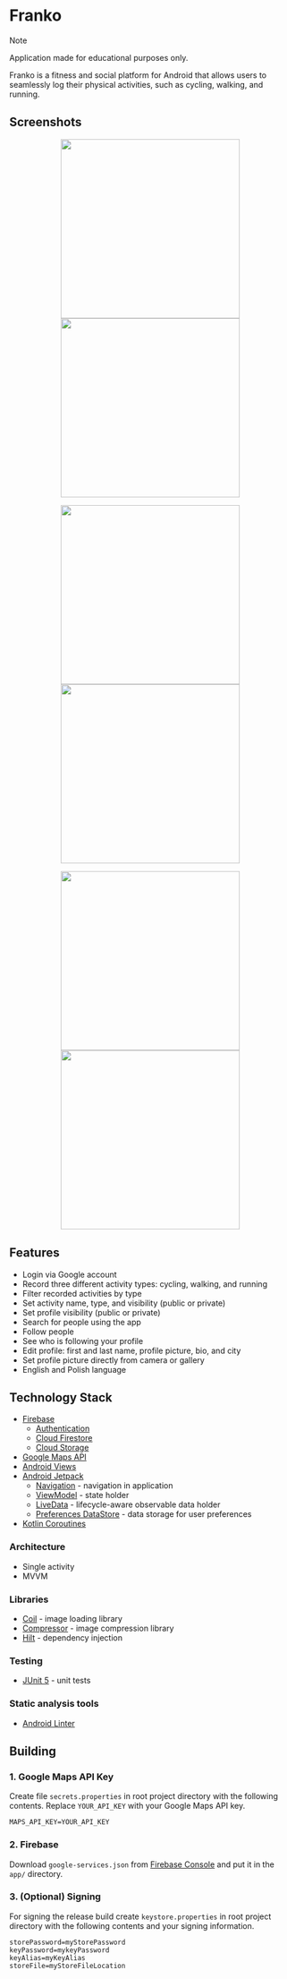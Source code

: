 # Franko

> [!NOTE]
> Application made for educational purposes only.

Franko is a fitness and social platform for Android that allows users to seamlessly log their physical activities, such as cycling, walking, and running.

## Screenshots

<p align="middle">
  <img src="/assets/Screenshots/20231214_220759.png" width="320"/>
  <img src="/assets/Screenshots/20231214_220009.png" width="320"/>
</p>

<p align="middle">
  <img src="/assets/Screenshots/20231214_220029.png" width="320"/>
  <img src="/assets/Screenshots/20231219_190338.png" width="320"/>
</p>

<p align="middle">
  <img src="/assets/Screenshots/20231214_220050.png" width="320"/>
  <img src="/assets/Screenshots/20231214_220118.png" width="320"/>
</p>

## Features

- Login via Google account
- Record three different activity types: cycling, walking, and running
- Filter recorded activities by type
- Set activity name, type, and visibility (public or private)
- Set profile visibility (public or private)
- Search for people using the app
- Follow people
- See who is following your profile
- Edit profile: first and last name, profile picture, bio, and city
- Set profile picture directly from camera or gallery
- English and Polish language

## Technology Stack

- [Firebase](https://firebase.google.com/)
  - [Authentication](https://firebase.google.com/products/auth)
  - [Cloud Firestore](https://firebase.google.com/products/realtime-database)
  - [Cloud Storage](https://firebase.google.com/products/storage)
- [Google Maps API](https://developers.google.com/maps)
- [Android Views](https://developer.android.com/develop/ui/views/layout/declaring-layout)
- [Android Jetpack](https://developer.android.com/jetpack)
  - [Navigation](https://developer.android.com/guide/navigation) - navigation
    in application
  - [ViewModel](https://developer.android.com/topic/libraries/architecture/viewmodel) - state holder
  - [LiveData](https://developer.android.com/topic/libraries/architecture/livedata) - lifecycle-aware observable data holder
  - [Preferences DataStore](https://developer.android.com/topic/libraries/architecture/datastore) - data storage for user preferences
- [Kotlin Coroutines](https://kotlinlang.org/docs/coroutines-guide.html)

### Architecture

- Single activity
- MVVM

### Libraries

- [Coil](https://github.com/coil-kt/coil) - image loading library
- [Compressor](https://github.com/zetbaitsu/Compressor) - image compression
  library
- [Hilt](https://developer.android.com/training/dependency-injection/hilt-android) - dependency injection

### Testing

- [JUnit 5](https://junit.org/junit5/) - unit tests

### Static analysis tools

- [Android Linter](https://developer.android.com/studio/write/lint)

## Building

### 1. Google Maps API Key

Create file `secrets.properties` in root project directory with the following contents. Replace `YOUR_API_KEY` with your Google Maps API key.

```properties
MAPS_API_KEY=YOUR_API_KEY
```

### 2. Firebase

Download `google-services.json` from [Firebase Console](https://console.firebase.google.com/) and put it in the `app/` directory.

### 3. (Optional) Signing

For signing the release build create `keystore.properties` in root project directory with the following contents and your signing information.

```properties
storePassword=myStorePassword
keyPassword=mykeyPassword
keyAlias=myKeyAlias
storeFile=myStoreFileLocation
```
